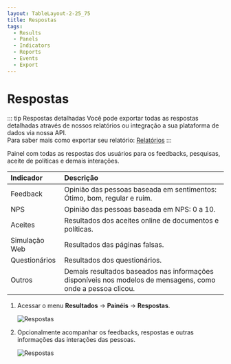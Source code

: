 ```yaml
---
layout: TableLayout-2-25_75
title: Respostas
tags:
  - Results
  - Panels
  - Indicators
  - Reports
  - Events
  - Export
---
```

# Respostas

::: tip Respostas detalhadas
Você pode exportar todas as respostas detalhadas através de nossos relatórios ou integração a sua plataforma de dados via nossa API.<br>
Para saber mais como exportar seu relatório: [Relatórios](../reports/global)
:::

Painel com todas as respostas dos usuários para os feedbacks, pesquisas, aceite de políticas e demais interações.

| Indicador | Descrição |
| :--- | :--- |
| Feedback | Opinião das pessoas baseada em sentimentos: Ótimo, bom, regular e ruim. |
| NPS | Opinião das pessoas baseada em NPS: 0 a 10. |
| Aceites | Resultados dos aceites online de documentos e políticas. |
| Simulação Web | Resultados das páginas falsas. |
| Questionários | Resultados dos questionários. |
| Outros | Demais resultados baseados nas informações disponíveis nos modelos de mensagens, como onde a pessoa clicou. |

1. Acessar o menu **Resultados** -> **Painéis** -> **Respostas**.

   ![Respostas](https://cdn.phishx.io/phishx-docs/images/phishx_results_dashboards_answers_01.webp)

2. Opcionalmente acompanhar os feedbacks, respostas e outras informações das interações das pessoas.

   ![Respostas](https://cdn.phishx.io/phishx-docs/images/phishx_results_dashboards_answers_02.webp)
